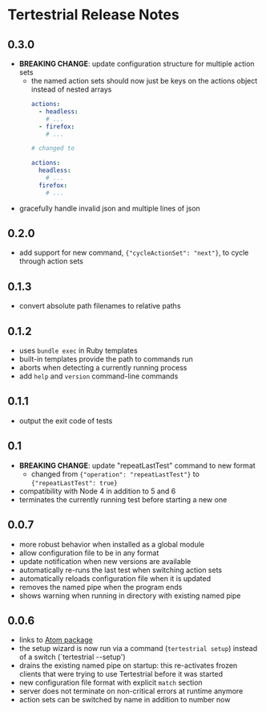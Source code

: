 # Tertestrial Release Notes

## 0.3.0

- **BREAKING CHANGE**: update configuration structure for multiple action sets
  - the named action sets should now just be keys on the actions object instead of nested arrays
      ```yml
      actions:
        - headless:
          # ...
        - firefox:
          # ...

      # changed to

      actions:
        headless:
          # ...
        firefox:
          # ...
      ```
- gracefully handle invalid json and multiple lines of json

## 0.2.0

- add support for new command, `{"cycleActionSet": "next"}`, to cycle through action sets

## 0.1.3

- convert absolute path filenames to relative paths

## 0.1.2

- uses `bundle exec` in Ruby templates
- built-in templates provide the path to commands run
- aborts when detecting a currently running process
- add `help` and `version` command-line commands


## 0.1.1

- output the exit code of tests


## 0.1

- **BREAKING CHANGE**: update "repeatLastTest" command to new format
  - changed from `{"operation": "repeatLastTest"}` to `{"repeatLastTest": true}`
- compatibility with Node 4 in addition to 5 and 6
- terminates the currently running test before starting a new one


## 0.0.7

- more robust behavior when installed as a global module
- allow configuration file to be in any format
- update notification when new versions are available
- automatically re-runs the last test when switching action sets
- automatically reloads configuration file when it is updated
- removes the named pipe when the program ends
- shows warning when running in directory with existing named pipe


## 0.0.6

- links to [Atom package](https://github.com/charlierudolph/tertestrial-atom)
- the setup wizard is now run via a command (`tertestrial setup`) instead of a switch (`tertestrial --setup')
- drains the existing named pipe on startup: this re-activates frozen clients that were trying to use Tertestrial before it was started
- new configuration file format with explicit `match` section
- server does not terminate on non-critical errors at runtime anymore
- action sets can be switched by name in addition to number now
